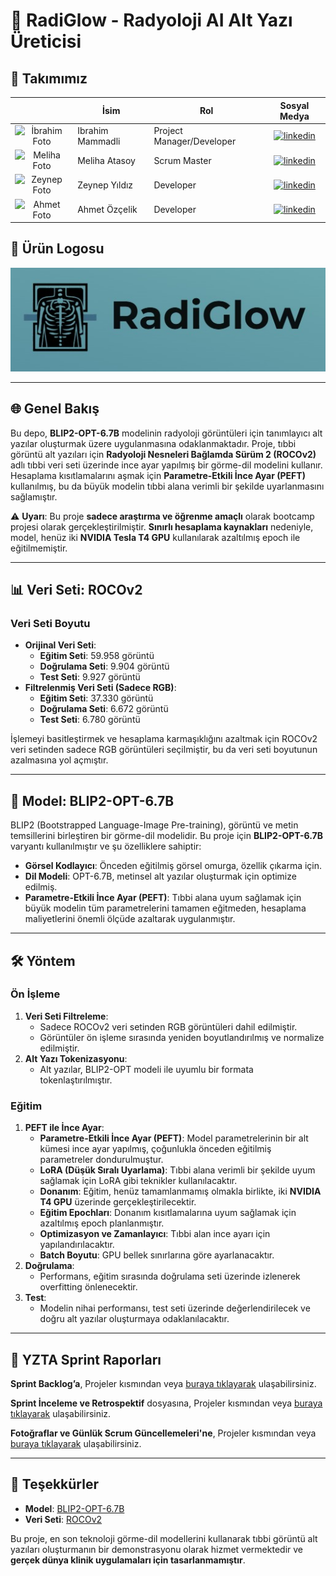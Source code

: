 # 🌟 RadiGlow - Radyoloji AI Alt Yazı Üreticisi

## 👥 Takımımız
|    | <div align="center">İsim</div>   | <div align="center">Rol</div>  | <div align="center">Sosyal Medya</div>     |
| :-----------: | :---------- | :---------- | :----------: |
|<img src="https://media.licdn.com/dms/image/v2/D4D03AQHJdXnh3RzhMA/profile-displayphoto-shrink_800_800/B4DZabQWAJGsAg-/0/1746361475913?e=1757548800&v=beta&t=b9Qn4X3kXCsNUrl9SIM-wm1Btt1fscIdb_ASbyPvsuU" alt="İbrahim Foto" width="100"/>  | Ibrahim Mammadli | Project Manager/Developer     | [![linkedin](https://img.shields.io/badge/LinkedIn-0077B5?style=flat-square&logo=linkedin&logoColor=white)](https://www.linkedin.com/in/ibrahim-mammadly/)   | 
|<img src="https://cdn.pixabay.com/photo/2016/08/08/09/17/avatar-1577909_960_720.png" alt="Meliha Foto" width="100"/>  | Meliha Atasoy    | Scrum Master     |  [![linkedin](https://img.shields.io/badge/LinkedIn-0077B5?style=flat-square&logo=linkedin&logoColor=white)](https://www.linkedin.com/in/meliha-atasoy-70a8a428b/) |
|<img src="https://cdn.pixabay.com/photo/2016/08/08/09/17/avatar-1577909_960_720.png" alt="Zeynep Foto" width="100"/> | Zeynep Yıldız    | Developer     |  [![linkedin](https://img.shields.io/badge/LinkedIn-0077B5?style=flat-square&logo=linkedin&logoColor=white)](#)   |
|<img src="https://cdn.pixabay.com/photo/2016/08/08/09/17/avatar-1577909_960_720.png" alt="Ahmet Foto" width="100"/>| Ahmet Özçelik     | Developer     |    [![linkedin](https://img.shields.io/badge/LinkedIn-0077B5?style=flat-square&logo=linkedin&logoColor=white)](#)    |


## 🎨 Ürün Logosu
![RadiGlow Logosu](https://github.com/nicefaa6waa/yzta_gr82/blob/a30f988be0c7067f9ceca6161b9c001c223e9864/59ef216c-bb6b-447e-9dbd-1b93594890ad.jpeg)

---

## 🌐 Genel Bakış

Bu depo, **BLIP2-OPT-6.7B** modelinin radyoloji görüntüleri için tanımlayıcı alt yazılar oluşturmak üzere uygulanmasına odaklanmaktadır. Proje, tıbbi görüntü alt yazıları için **Radyoloji Nesneleri Bağlamda Sürüm 2 (ROCOv2)** adlı tıbbi veri seti üzerinde ince ayar yapılmış bir görme-dil modelini kullanır. Hesaplama kısıtlamalarını aşmak için **Parametre-Etkili İnce Ayar (PEFT)** kullanılmış, bu da büyük modelin tıbbi alana verimli bir şekilde uyarlanmasını sağlamıştır.

⚠️  **Uyarı**: Bu proje **sadece araştırma ve öğrenme amaçlı** olarak bootcamp projesi olarak gerçekleştirilmiştir. **Sınırlı hesaplama kaynakları** nedeniyle, model, henüz iki **NVIDIA Tesla T4 GPU** kullanılarak azaltılmış epoch ile eğitilmemiştir.

---

## 📊 Veri Seti: ROCOv2

### Veri Seti Boyutu
- **Orijinal Veri Seti**:
  - **Eğitim Seti**: 59.958 görüntü
  - **Doğrulama Seti**: 9.904 görüntü
  - **Test Seti**: 9.927 görüntü
- **Filtrelenmiş Veri Seti (Sadece RGB)**:
  - **Eğitim Seti**: 37.330 görüntü
  - **Doğrulama Seti**: 6.672 görüntü
  - **Test Seti**: 6.780 görüntü

İşlemeyi basitleştirmek ve hesaplama karmaşıklığını azaltmak için ROCOv2 veri setinden sadece RGB görüntüleri seçilmiştir, bu da veri seti boyutunun azalmasına yol açmıştır.

---

## 🤖 Model: BLIP2-OPT-6.7B

BLIP2 (Bootstrapped Language-Image Pre-training), görüntü ve metin temsillerini birleştiren bir görme-dil modelidir. Bu proje için **BLIP2-OPT-6.7B** varyantı kullanılmıştır ve şu özelliklere sahiptir:

- **Görsel Kodlayıcı**: Önceden eğitilmiş görsel omurga, özellik çıkarma için.
- **Dil Modeli**: OPT-6.7B, metinsel alt yazılar oluşturmak için optimize edilmiş.
- **Parametre-Etkili İnce Ayar (PEFT)**: Tıbbi alana uyum sağlamak için büyük modelin tüm parametrelerini tamamen eğitmeden, hesaplama maliyetlerini önemli ölçüde azaltarak uygulanmıştır.

---

## 🛠️ Yöntem

### Ön İşleme
1. **Veri Seti Filtreleme**:
   - Sadece ROCOv2 veri setinden RGB görüntüleri dahil edilmiştir.
   - Görüntüler ön işleme sırasında yeniden boyutlandırılmış ve normalize edilmiştir.
2. **Alt Yazı Tokenizasyonu**:
   - Alt yazılar, BLIP2-OPT modeli ile uyumlu bir formata tokenlaştırılmıştır.

### Eğitim
1. **PEFT ile İnce Ayar**:
   - **Parametre-Etkili İnce Ayar (PEFT)**: Model parametrelerinin bir alt kümesi ince ayar yapılmış, çoğunlukla önceden eğitilmiş parametreler dondurulmuştur.
   - **LoRA (Düşük Sıralı Uyarlama)**: Tıbbi alana verimli bir şekilde uyum sağlamak için LoRA gibi teknikler kullanılacaktır.
   - **Donanım**: Eğitim, henüz tamamlanmamış olmakla birlikte, iki **NVIDIA T4 GPU** üzerinde gerçekleştirilecektir.
   - **Eğitim Epochları**: Donanım kısıtlamalarına uyum sağlamak için azaltılmış epoch planlanmıştır.
   - **Optimizasyon ve Zamanlayıcı**: Tıbbi alan ince ayarı için yapılandırılacaktır.
   - **Batch Boyutu**: GPU bellek sınırlarına göre ayarlanacaktır.
2. **Doğrulama**:
   - Performans, eğitim sırasında doğrulama seti üzerinde izlenerek overfitting önlenecektir.
3. **Test**:
   - Modelin nihai performansı, test seti üzerinde değerlendirilecek ve doğru alt yazılar oluşturmaya odaklanılacaktır.

---

## 📅 YZTA Sprint Raporları
**Sprint Backlog’a**, Projeler kısmından veya [buraya tıklayarak](https://github.com/users/nicefaa6waa/projects/1) ulaşabilirsiniz.

**Sprint İnceleme ve Retrospektif** dosyasına, Projeler kısmından veya [buraya tıklayarak](https://github.com/users/nicefaa6waa/projects/2) ulaşabilirsiniz.

**Fotoğraflar ve Günlük Scrum Güncellemeleri'ne**, Projeler kısmından veya [buraya tıklayarak](https://github.com/users/nicefaa6waa/projects/3) ulaşabilirsiniz.


---

## 🙏 Teşekkürler
- **Model**: [BLIP2-OPT-6.7B](https://huggingface.co/Salesforce/blip2-opt-6.7b)
- **Veri Seti**: [ROCOv2](https://github.com/sctg-development/ROCOv2-radiology)

Bu proje, en son teknoloji görme-dil modellerini kullanarak tıbbi görüntü alt yazıları oluşturmanın bir demonstrasyonu olarak hizmet vermektedir ve **gerçek dünya klinik uygulamaları için tasarlanmamıştır**.

